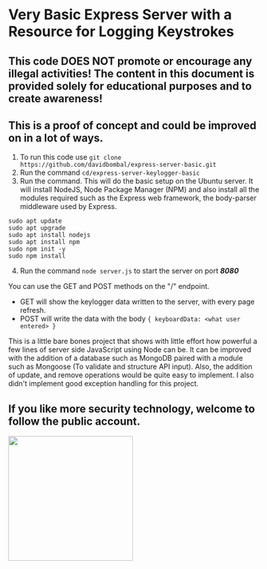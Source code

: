 # Very Basic Express Server with a Resource for Logging Keystrokes

## This code DOES NOT promote or encourage any illegal activities! The content in this document is provided solely for educational purposes and to create awareness!

## This is a proof of concept and could be improved on in a lot of ways.

1. To run this code use `git clone https://github.com/davidbombal/express-server-basic.git`
2. Run the command `cd/express-server-keylogger-basic`
3. Run the command. This will do the basic setup on the Ubuntu server. It will install NodeJS, Node Package Manager (NPM) and also install all the modules required such as the Express web framework, the body-parser middleware used by Express.
```
sudo apt update
sudo apt upgrade
sudo apt install nodejs
sudo apt install npm
sudo npm init -y
sudo npm install
```
4. Run the command `node server.js` to start the server on port ***8080***

You can use the GET and POST methods on the "/" endpoint.
- GET will show the keylogger data written to the server, with every page refresh.
- POST will write the data with the body
  `{
      keyboardData: <what user entered>
   }`
   
This is a little bare bones project that shows with little effort how powerful a few lines of server side JavaScript using Node can be. It can be improved with the addition of a database such as MongoDB paired with a module such as Mongoose (To validate and structure API input). Also, the addition of update, and remove operations would be quite easy to implement. I also didn't implement good exception handling for this project.   

## If you like more security technology, welcome to follow the public account.
<img src="https://user-images.githubusercontent.com/65028436/217124925-dd6aff29-7bd2-470e-ac58-45127b083d98.jpg" width="250">
